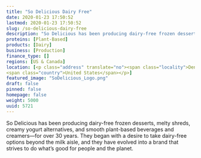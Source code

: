 ```yaml
---
title: "So Delicious Dairy Free"
date: 2020-01-23 17:50:52
lastmod: 2020-01-23 17:50:52
slug: /so-delicious-dairy-free
description: "So Delicious has been producing dairy-free frozen desserts, melty shreds, creamy yogurt alternatives, and smooth plant-based beverages and creamers—for over 30 years. They began with a desire to take dairy-free options beyond the milk aisle, and they have evolved into a brand that strives to do what’s good for people and the planet."
proteins: [Plant-Based]
products: [Dairy]
business: [Production]
finance_type: []
regions: [US & Canada]
location: [<p class="address" translate="no"><span class="locality">Denver</span>,<br>
<span class="country">United States</span></p>]
featured_image: "SoDelicious_Logo.png"
draft: false
pinned: false
homepage: false
weight: 5000
uuid: 5721
---
```

So Delicious has been producing dairy-free frozen desserts, melty shreds, creamy yogurt alternatives, and smooth plant-based beverages and creamers—for over 30 years. They began with a desire to take dairy-free options beyond the milk aisle, and they have evolved into a brand that strives to do what’s good for people and the planet.
